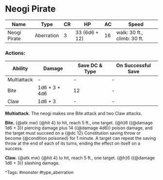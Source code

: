 # Neogi Pirate

| Name | Type | CR | HP | AC | Speed |
|------|------|----|----|----|-------|
| Neogi Pirate | Aberration | 3 | 33 (6d6 + 12) | 16 | walk: 30 ft., climb: 30 ft. |

### Actions:

| Ability | Damage | Save DC & Type | On Successful Save |
|---------|--------|----------------|--------------------|
| Multiattack | - | - | - |
| Bite | 1d6 + 3 + 4d6 | 12 | - |
| Claw | 1d6 + 3 | - | - |


**Multiattack.** The neogi makes one Bite attack and two Claw attacks.

**Bite.** {@atk mw} {@hit 4} to hit, reach 5 ft., one target. {@h}6 ({@damage 1d6 + 3}) piercing damage plus 14 ({@damage 4d6}) poison damage, and the target must succeed on a {@dc 12} Constitution saving throw or become {@condition poisoned} for 1 minute. A target can repeat the saving throw at the end of each of its turns, ending the effect on itself on a success.

**Claw.** {@atk mw} {@hit 4} to hit, reach 5 ft., one target. {@h}6 ({@damage 1d6 + 3}) slashing damage.

^Tags: #monster #type_aberration